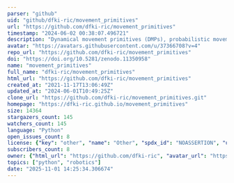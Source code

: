 ```yaml
---
parser: "github"
uid: "github/dfki-ric/movement_primitives"
url: "https://github.com/dfki-ric/movement_primitives"
timestamp: "2024-06-02 00:38:07.496721"
description: "Dynamical movement primitives (DMPs), probabilistic movement primitives (ProMPs), and spatially coupled bimanual DMPs for imitation learning."
avatar: "https://avatars.githubusercontent.com/u/37366708?v=4"
repo_url: "https://github.com/dfki-ric/movement_primitives"
doi: "https://doi.org/10.5281/zenodo.11350958"
name: "movement_primitives"
full_name: "dfki-ric/movement_primitives"
html_url: "https://github.com/dfki-ric/movement_primitives"
created_at: "2021-11-17T13:06:49Z"
updated_at: "2024-06-01T10:49:25Z"
clone_url: "https://github.com/dfki-ric/movement_primitives.git"
homepage: "https://dfki-ric.github.io/movement_primitives"
size: 14364
stargazers_count: 145
watchers_count: 145
language: "Python"
open_issues_count: 8
license: {"key": "other", "name": "Other", "spdx_id": "NOASSERTION", "url": null, "node_id": "MDc6TGljZW5zZTA="}
subscribers_count: 8
owner: {"html_url": "https://github.com/dfki-ric", "avatar_url": "https://avatars.githubusercontent.com/u/37366708?v=4", "login": "dfki-ric", "type": "Organization"}
topics: ["python", "robotics"]
date: "2025-11-01 14:25:34.306674"
---
```

